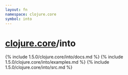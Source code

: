 ```yaml
---
layout: fn
namespace: clojure.core
symbol: into
---
```


# [clojure.core](../)/into

{% include 1.5.0/clojure.core/into/docs.md %}
{% include 1.5.0/clojure.core/into/examples.md %}
{% include 1.5.0/clojure.core/into/src.md %}

